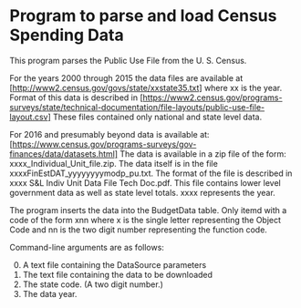 # Program to parse and load Census Spending Data



This program parses the Public Use File from the U. S. Census.

For the years 2000 through 2015 the data files are available at 
[http://www2.census.gov/govs/state/xxstate35.txt] where xx is the year.  
Format of this data is described in
[https://www2.census.gov/programs-surveys/state/technical-documentation/file-layouts/public-use-file-layout.csv]
These files contained only national and state level data.

For 2016 and presumably beyond data is available at:
[https://www.census.gov/programs-surveys/gov-finances/data/datasets.html]
The data is available in a zip file of the form: xxxx_Individual_Unit_file.zip.
The data itself is in the file xxxxFinEstDAT_yyyyyyyymodp_pu.txt. The format
of the file is described in xxxx S&L Indiv Unit Data File Tech Doc.pdf. This file
contains lower level government data as well as state level totals. xxxx represents the year.

The program inserts the data into the BudgetData table.  Only itemd with a code
of the form xnn where x is the single letter representing the Object Code and nn
is the two digit number representing the function code.

Command-line arguments are as follows:

0.  A text file containing the DataSource parameters
1.  The text file containing the data to be downloaded
2.  The state code. (A two digit number.)
3.  The data year. 


